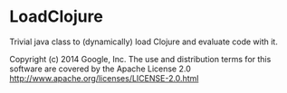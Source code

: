 LoadClojure
===========

Trivial java class to (dynamically) load Clojure and evaluate code with it.

Copyright (c) 2014 Google, Inc.
The use and distribution terms for this software are covered by the
Apache License 2.0 http://www.apache.org/licenses/LICENSE-2.0.html
